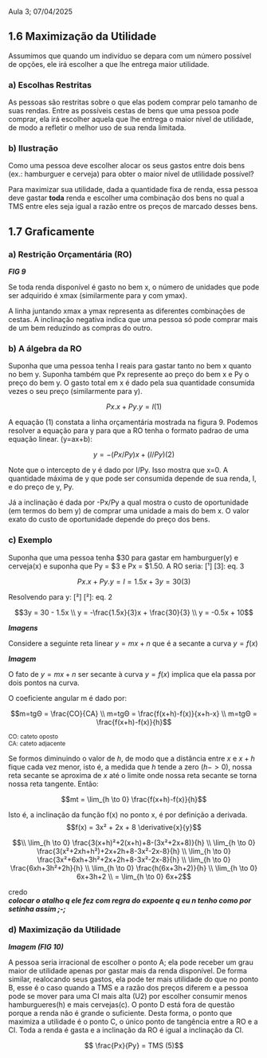 Aula 3; 07/04/2025

## 1.6 Maximização da Utilidade
Assumimos que quando um indivíduo se depara com um número possível de opções, ele irá escolher a que lhe entrega maior utilidade.

### a) Escolhas Restritas
As pessoas são restritas sobre o que elas podem comprar pelo tamanho de suas rendas. Entre as possíveis cestas de bens que uma pessoa pode comprar, ela irá escolher aquela que lhe entrega o maior nível de utilidade, de modo a refletir o melhor uso de sua renda limitada.

### b) Ilustração
Como uma pessoa deve escolher alocar os seus gastos entre dois bens (ex.: hamburguer e cerveja) para obter o maior nível de utlilidade possível?

Para maximizar sua utilidade, dada a quantidade fixa de renda, essa pessoa deve gastar **toda** renda e escolher uma combinação dos bens no qual a TMS entre eles seja igual a razão entre os preços de marcado desses bens.

## 1.7 Graficamente
### a) Restrição Orçamentária (RO)

***FIG 9***

Se toda renda disponível é gasto no bem x, o número de unidades que pode ser adquirido é xmax (similarmente para y com ymax).

A linha juntando xmax a ymax representa as diferentes combinações de cestas. A inclinação negativa indica que uma pessoa só pode comprar mais de um bem reduzindo as compras do outro.

### b) A álgebra da RO
Suponha que uma pessoa tenha I reais para gastar tanto no bem x quanto no bem y. Suponha também que Px represente ao preço do bem x e Py o preço do bem y. O gasto total em x é dado pela sua quantidade consumida vezes o seu preço (similarmente para y).
```math
Px.x + Py.y = I (1)
```
A equação (1) constata a linha orçamentária mostrada na figura 9. Podemos resolver a equação para y para que a RO tenha o formato padrao de uma equação linear.
(y=ax+b):
```math
y=-(Px/Py)x+(I/Py) (2)
```
Note que o intercepto de y é dado por I/Py. Isso mostra que x=0. A quantidade máxima de y que pode ser consumida depende de sua renda, I, e do preço de y, Py.

Já a inclinação é dada por -Px/Py a qual mostra o custo de oportunidade (em termos do bem y) de comprar uma unidade a mais do bem x. O valor exato do custo de oportunidade depende do preço dos bens.

### c) Exemplo
Suponha que uma pessoa tenha $30 para gastar em hamburguer(y) e cerveja(x) e suponha que Py = $3 e Px = $1.50. A RO seria: [¹]
[3]: eq. 3
```math
Px.x + Py.y = I = 1.5x+3y=30 (3)
```
Resolvendo para y: [²]
[²]: eq. 2
```math
3y = 30 - 1.5x
\\
y = -\frac{1.5x}{3}x + \frac{30}{3}
\\
y = -0.5x + 10
```

***Imagens***

Considere a seguinte reta linear $y=mx+n$ que é a secante a curva $y=f(x)$

***Imagem***

O fato de $y=mx+n$ ser secante à curva $y=f(x)$ implica que ela passa por dois pontos na curva.

O coeficiente angular m é dado por:
```math
m=tgΘ = \frac{CO}{CA}
\\
m=tgΘ = \frac{f(x+h)-f(x)}{x+h-x}
\\
m=tgΘ = \frac{f(x+h)-f(x)}{h}
```
<sup>CO: cateto oposto</sup><br>
<sup>CA: cateto adjacente</sup>

Se formos diminuindo o valor de $h$, de modo que a distância entre $x$ e $x+h$ fique cada vez menor, isto é, a medida que $h$ tende a zero ($h->0$), nossa reta secante se aproxima de $x$ até o limite onde nossa reta secante se torna nossa reta tangente. Então:
```math
mt = \lim_{h \to 0} \frac{f(x+h)-f(x)}{h}
```
Isto é, a inclinação da função f(x) no ponto x, é por definição a derivada.
$$f(x) = 3x² + 2x + 8 \derivative{x}{y}$$
```math
\\
\lim_{h \to 0} \frac{3(x+h)²+2(x+h)+8-(3x²+2x+8)}{h}
\\
\lim_{h \to 0} \frac{3(x²+2xh+h²)+2x+2h+8-3x²-2x-8}{h}
\\
\lim_{h \to 0} \frac{3x²+6xh+3h²+2x+2h+8-3x²-2x-8}{h}
\\
\lim_{h \to 0} \frac{6xh+3h²+2h}{h}
\\
\lim_{h \to 0} \frac{h(6x+3h+2)}{h}
\\
\lim_{h \to 0} 6x+3h+2
\\
= \lim_{h \to 0} 6x+2
```
credo                                                         
***colocar o atalho q ele fez com regra do expoente q eu n tenho como por setinha assim ;-;***

### d) Maximização da Utilidade

***Imagem (FIG 10)***

A pessoa seria irracional de escolher o ponto A; ela pode receber um grau maior de utilidade apenas por gastar mais da renda disponível. De forma similar, realocando seus gastos, ela pode ter mais utilidade do que no ponto B, esse é o caso quando a TMS e a razão dos preços diferem e a pessoa pode se mover para uma CI mais alta (U2) por escolher consumir menos hamburgueres(h) e mais cervejas(c). O ponto D está fora de questão porque a renda não é grande o suficiente. Desta forma, o ponto que maximiza a utilidade é o ponto C, o único ponto de tangência entre a RO e a CI.
Toda a renda é gasta e a inclinação da RO é igual a inclinação da CI.
```math
	\frac{Px}{Py} = TMS (5)
```